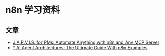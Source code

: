 # n8n 学习资料

## 文章

- [J.A.R.V.I.S. for PMs: Automate Anything with n8n and Any MCP Server](https://www.productcompass.pm/p/n8n-mcp-servers-uv)
- [\* AI Agent Architectures: The Ultimate Guide With n8n Examples](https://www.productcompass.pm/p/ai-agent-architectures)

